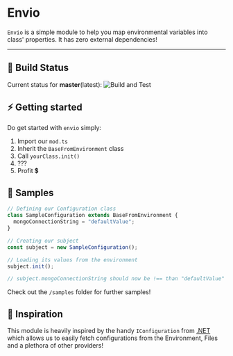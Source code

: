 # Envio

`Envio` is a simple module to help you map environmental variables into class' properties. It has zero external dependencies!

---

## 🚦 Build Status

Current status for **master**(latest): ![Build and Test](https://github.com/rodolphocastro/envio/workflows/Build%20and%20Test/badge.svg)

## ⚡ Getting started

Do get started with `envio` simply:

1. Import our `mod.ts`
2. Inherit the `BaseFromEnvironment` class
3. Call `yourClass.init()`
4. ???
5. Profit 💲

## 📌 Samples

```typescript
// Defining our Configuration class
class SampleConfiguration extends BaseFromEnvironment {
  mongoConnectionString = "defaultValue";
}

// Creating our subject
const subject = new SampleConfiguration();

// Loading its values from the environment
subject.init();

// subject.mongoConnectionString should now be !== than "defaultValue"
```

Check out the `/samples` folder for further samples!

## 💭 Inspiration

This module is heavily inspired by the handy `IConfiguration` from [.NET](https://docs.microsoft.com/en-us/dotnet/api/microsoft.extensions.configuration.iconfiguration?view=dotnet-plat-ext-3.1) which allows us to easily fetch configurations from the Environment, Files and a plethora of other providers!
